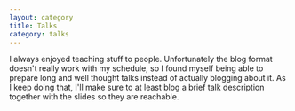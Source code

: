 ```yaml
---
layout: category
title: Talks
category: talks
---
```


I always enjoyed teaching stuff to people. Unfortunately the blog format
doesn't really work with my schedule, so I found myself being able to
prepare long and well thought talks instead of actually blogging about
it. As I keep doing that, I'll make sure to at least blog a brief talk
description together with the slides so they are reachable.
